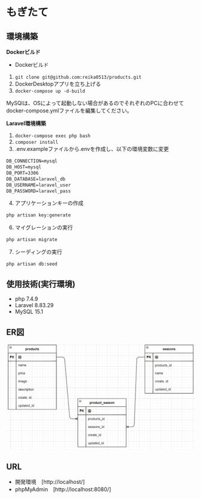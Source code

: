 # もぎたて

## 環境構築
**Dockerビルド**
* Dockerビルド
1. `git clone git@github.com:reika0513/products.git`
2. DockerDesktopアプリを立ち上げる
3. `docker-compose up -d-build`

MySQlは、OSによって起動しない場合があるのでそれぞれのPCに合わせてdocker-compose.ymlファイルを編集してください。

**Laravel環境構築**
1. `docker-compose exec php bash`
2. `composer install`
3. .env.exampleファイルから.envを作成し、以下の環境変数に変更

``` text
DB_CONNECTION=mysql
DB_HOST=mysql
DB_PORT=3306
DB_DATABASE=laravel_db
DB_USERNAME=laravel_user
DB_PASSWORD=laravel_pass
```
4. アプリケーションキーの作成
``` bash
php artisan key:generate
```

6. マイグレーションの実行
``` bash
php artisan migrate
```

7. シーディングの実行
``` bash
php artisan db:seed
```

## 使用技術(実行環境)
* php 7.4.9
* Laravel 8.83.29
* MySQL 15.1

## ER図
![alt](products.png)

## URL
* 開発環境　[http://localhost/]
* phpMyAdmin　[http://localhost:8080/]